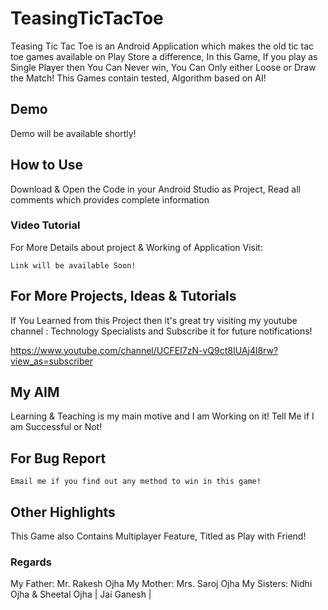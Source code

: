 # TeasingTicTacToe
Teasing Tic Tac Toe is an Android Application which makes the old tic tac toe games available on Play Store
a difference,
In this Game, If you play as Single Player then
You Can Never win, You Can Only either Loose or Draw the Match!
This Games contain tested, Algorithm based on AI!

## Demo 
Demo will be available shortly!

## How to Use
Download & Open the Code in your Android Studio as Project,
Read all comments which provides complete information

### Video Tutorial
For More Details about project & Working of Application Visit:
```
Link will be available Soon!
```
## For More Projects, Ideas & Tutorials
If You Learned from this Project then it's great
try visiting my youtube channel : Technology Specialists and Subscribe it for future notifications!

https://www.youtube.com/channel/UCFEI7zN-vQ9ct8IUAj4l8rw?view_as=subscriber

## My AIM
Learning & Teaching is my main motive and I am Working on it!
Tell Me if I am Successful or Not!
## For Bug Report
```
Email me if you find out any method to win in this game!
```
## Other Highlights
This Game also Contains Multiplayer Feature, Titled as Play with Friend!

### Regards
My Father: Mr. Rakesh Ojha
My Mother: Mrs. Saroj Ojha
My Sisters: Nidhi Ojha & Sheetal Ojha
| Jai Ganesh |
